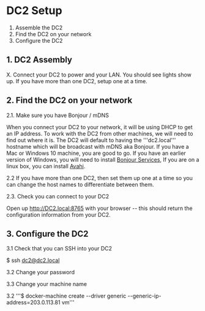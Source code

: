 
# DC2 Setup
1. Assemble the DC2
2. Find the DC2 on your network
3. Configure the DC2

## 1. DC2 Assembly

X. Connect your DC2 to power and your LAN. You should see lights show up. If you have more than one DC2, setup one at a time.

## 2. Find the DC2 on your network 

2.1. Make sure you have Bonjour / mDNS

When you connect your DC2 to your network, it will be using DHCP to get an IP address. To work with the DC2 from other machines, we will need to find out where it is. The DC2 will default to having the '''dc2.local''' hostname which will be broadcast with mDNS aka Bonjour. If you have a Mac or Windows 10 machine, you are good to go. If you have an earlier version of Windows, you will need to install [Bonjour Services](https://support.apple.com/kb/DL999?viewlocale=en_US&locale=en_US), If you are on a linux box, you can install [Avahi](https://wiki.archlinux.org/index.php/Avahi).

2.2 If you have more than one DC2, then set them up one at a time so you can change the host names to differentiate between them.

2.3. Check you can connect to your DC2

Open up http://DC2.local:8765 with your browser -- this should return the configuration information from your DC2. 

## 3. Configure the DC2

3.1 Check that you can SSH into your DC2

 $ ssh dc2@dc2.local 

3.2 Change your password

3.3 Change your machine name



3.2 '''$ docker-machine create --driver generic --generic-ip-address=203.0.113.81 vm'''



